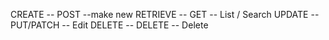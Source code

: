 CREATE -- POST --make new
RETRIEVE -- GET -- List / Search
UPDATE -- PUT/PATCH -- Edit
DELETE -- DELETE -- Delete

